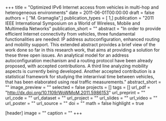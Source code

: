+++
title = "Optimized IPv6 Internet access from vehicles in multi-hop and heterogeneous environments"
date = 2011-06-01T00:00:00
draft = false
authors = [ "M. Gramaglia",]
publication_types = [ 1,]
publication = "2011 IEEE International Symposium on a World of Wireless, Mobile and Multimedia Networks"
publication_short = ""
abstract = "In order to provide efficient Internet connectivity from vehicles, three fundamental functionalities are needed: IP address autoconfiguration, enhanced routing and mobility support. This extended abstract provides a brief view of the work done so far in this research work, that aims at providing a solution for these three open issues. An analytical model for an address autoconfiguration mechanism and a routing protocol have been already proposed, with accepted contributions. A third line analyzing mobility aspects is currently being developed. Another accepted contribution is a statistical framework for studying the interarrival time between vehicles, that has been elaborated using real traffic measurements."
abstract_short = ""
image_preview = ""
selected = false
projects = []
tags = []
url_pdf = "http://dx.doi.org/10.1109/WoWMoM.2011.5986153"
url_preprint = ""
url_code = ""
url_dataset = ""
url_project = ""
url_slides = ""
url_video = ""
url_poster = ""
url_source = ""
doi = ""
math = false
highlight = true

[header]
image = ""
caption = ""
+++

